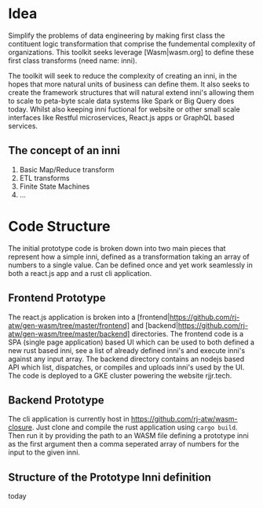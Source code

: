 # Idea

Simplify the problems of data engineering by making first class the contituent logic transformation that 
comprise the fundemental complexity of organizations. This toolkit seeks leverage [Wasm|wasm.org] to define
these first class transforms (need name: inni). 

The toolkit will seek to reduce the complexity of creating an inni, in the hopes that more natural
units of business can define them. It also seeks to create the framework structures that will natural
extend inni's allowing them to scale to peta-byte scale data systems like Spark or Big Query does today.
Whilst also keeping inni fuctional for website or other small scale interfaces like Restful microservices,
React.js apps or GraphQL based services.

## The concept of an inni 

1. Basic Map/Reduce transform
1. ETL transforms
1. Finite State Machines
2. ...

# Code Structure

The initial prototype code is broken down into two main pieces that represent how a simple inni, defined
as a transformation taking an array of numbers to a single value. Can be defined once and yet work seamlessly
in both a react.js app and a rust cli application. 


## Frontend Prototype

The react.js application is broken into a [frontend|https://github.com/rj-atw/gen-wasm/tree/master/frontend] and [backend|https://github.com/rj-atw/gen-wasm/tree/master/backend] directories. The frontend code
is a SPA (single page application) based UI which can be used to both defined a new rust based inni, see
a list of already defined inni's and execute inni's against any input array. The backend directory contains
an nodejs based API which list, dispatches, or compiles and uploads inni's used by the UI. The code is 
deployed to a GKE cluster powering the website rjjr.tech.


## Backend Prototype
The cli application is currently host in https://github.com/rj-atw/wasm-closure. Just clone and compile the
rust application using ```cargo build```. Then run it by providing the path to an WASM file defining a prototype 
inni as the first argument then a comma seperated array of numbers for the input to the given inni.


## Structure of the Prototype Inni definition

today

